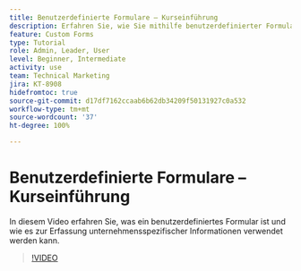 ```yaml
---
title: Benutzerdefinierte Formulare – Kurseinführung
description: Erfahren Sie, wie Sie mithilfe benutzerdefinierter Formulare unternehmensspezifische Informationen erfassen können.
feature: Custom Forms
type: Tutorial
role: Admin, Leader, User
level: Beginner, Intermediate
activity: use
team: Technical Marketing
jira: KT-8908
hidefromtoc: true
source-git-commit: d17df7162ccaab6b62db34209f50131927c0a532
workflow-type: tm+mt
source-wordcount: '37'
ht-degree: 100%

---
```


# Benutzerdefinierte Formulare – Kurseinführung

In diesem Video erfahren Sie, was ein benutzerdefiniertes Formular ist und wie es zur Erfassung unternehmensspezifischer Informationen verwendet werden kann.

>[!VIDEO](https://video.tv.adobe.com/v/335171/?quality=12&learn=on&enablevpops)
